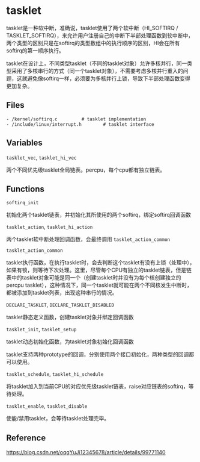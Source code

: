 # tasklet

tasklet是一种软中断，准确说，tasklet使用了两个软中断（HI_SOFTIRQ / TASKLET_SOFTIRQ），来允许用户注册自己的中断下半部处理函数到软中断中，两个类型的区别只是在softirq的类型数组中的执行顺序的区别，HI会在所有softirq的第一顺序执行。

tasklet在设计上，不同类型tasklet（不同的tasklet对象）允许多核并行，同一类型采用了多核串行的方式（同一个tasklet对象），不需要考虑多核并行重入的问题，这就避免像softirq一样，必须要为多核并行上锁，导致下半部处理函数变得更加复杂。

## Files

```
- /kernel/softirq.c			# tasklet implementation
- /include/linux/interrupt.h		# tasklet interface
```

## Variables

`tasklet_vec`, `tasklet_hi_vec`

两个不同优先级tasklet全局链表。percpu，每个cpu都有独立链表。

## Functions

`softirq_init`

初始化两个tasklet链表，并初始化其所使用的两个softirq，绑定softirq回调函数

`tasklet_action`, `tasklet_hi_action`

两个tasklet软中断处理回调函数，会最终调用 `tasklet_action_common`

`tasklet_action_common`

tasklet执行函数，在执行tasklet时，会去判断这个tasklet有没有上锁（处理中），如果有锁，则等待下次处理。这里，尽管每个CPU有独立的tasklet链表，但是链表中的tasklet对象可能是同一个（创建tasklet时并没有为每个核创建独立的percpu tasklet），这种情况下，同一个tasklet就可能在两个不同核发生中断时，都被添加到tasklet列表，出现这种串行的情况。

`DECLARE_TASKLET`, `DECLARE_TASKLET_DISABLED`

tasklet静态定义函数，创建tasklet对象并绑定回调函数

`tasklet_init`, `tasklet_setup`

tasklet动态初始化函数，为tasklet对象初始化回调函数

tasklet支持两种prototype的回调，分别使用两个接口初始化，两种类型的回调都可以使用。

`tasklet_schedule`, `tasklet_hi_schedule`

将tasklet加入到当前CPU的对应优先级tasklet链表，raise对应链表的softirq，等待处理。

`tasklet_enable`, `tasklet_disable`

使能/禁用tasklet，会等待tasklet处理完毕。

## Reference

https://blog.csdn.net/oqqYuJi12345678/article/details/99771140
